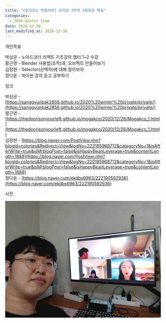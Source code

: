 ```yaml
---
title: "[모각코는 처음이라] 모각코 2주차 1회모임 목표"
categories:
  - 2020 Winter team
date: 2020-12-30
last_modified_at: 2020-12-30
---
```


개인목표  

박상균 - 노마드코더 리액트 기초강의 챕터 1~2 수강  
황근영 - Blender 사용법(조작)과, 오브젝트 만들어보기  
김정현 - Selector(선택자)에 대해 알아보자  
정다윤 - 파이썬 강의 듣고 공부하기  

링크  

박상균 - [https://sanggyunbak2856.github.io/2020%20winter%20private/private/](https://sanggyunbak2856.github.io/2020%20winter%20private/private/)  
황근영 - [https://thedoorisonyourleft.github.io/mogakco/2020/12/26/Mogakco_1.html](https://thedoorisonyourleft.github.io/mogakco/2020/12/26/Mogakco_1.html)  
김정현 - [https://blog.naver.com/PostView.nhn?blogId=colories&Redirect=View&logNo=222185968712&categoryNo=1&isAfterWrite=true&isMrblogPost=false&isHappyBeanLeverage=true&contentLength=1888](https://blog.naver.com/PostView.nhn?blogId=colories&Redirect=View&logNo=222185968712&categoryNo=1&isAfterWrite=true&isMrblogPost=false&isHappyBeanLeverage=true&contentLength=1888)  
정다윤 - [https://blog.naver.com/ekdbs6963/222190592936](https://blog.naver.com/ekdbs6963/222190592936)  

사진  

![screenshot](/images/20201226.jpg)  